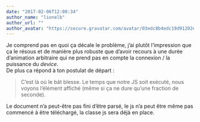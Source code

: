 ```yaml
---
date: "2017-02-06T12:00:34"
author_name: "lionelb"
author_url: ""
author_avatar: "https://secure.gravatar.com/avatar/03edc8b4edc19d91202e69c65c5baeff?s=48&d=mm&r=g"
---
```

Je comprend pas en quoi ça décale le problème, j’ai plutôt l’impression que ça le résous et de manière plus robuste que d’avoir recours à une durée d’animation arbitraire qui ne prend pas en compte la connexion / la puissance du _device_.  
De plus ca répond à ton postulat de départ :

> C’est là où le bât blesse. Le temps que notre JS soit exécuté, nous voyons l’élément affiché (même si ça ne dure qu’une fraction de seconde).

Le document n’a peut-être pas fini d’être parsé, le js n’a peut être même pas commencé à être téléchargé, la classe js sera déjà en place.